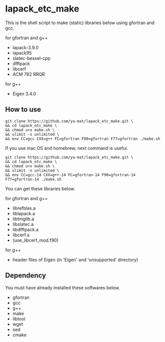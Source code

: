 # lapack_etc_make

This is the shell script to make (static) libraries below using gfortran and gcc.

for gfortran and g++

- lapack-3.9.0
- lapack95
- slatec-bessel-cpp
- dfftpack
- libcerf
- ACM 782 RRQR

for g++

- Eigen 3.4.0

## How to use

```
git clone https://github.com/ya-mat/lapack_etc_make.git \
&& cd lapack_etc_make \
&& chmod u+x make.sh \
&& ulimit -s unlimited \
&& env CC=gcc CXX=g++ FC=gfortran F90=gfortran F77=gfortran ./make.sh
```

If you use mac OS and homebrew, next command is useful.

```
git clone https://github.com/ya-mat/lapack_etc_make.git \
&& cd lapack_etc_make \
&& chmod u+x make.sh \
&& ulimit -s unlimited \
&& env CC=gcc-14 CXX=g++-14 FC=gfortran-14 F90=gfortran-14 F77=gfortran-14 ./make.sh
```

You can get these libraries below.

for gfortran and g++

- librefblas.a
- liblapack.a
- libtmglib.a
- libslatec.a
- libdfftpack.a
- libcerf.a
- (use_libcerf_mod.f90)

for g++

- header files of Eigen (in 'Eigen' and 'unsupported' directory)

## Dependency

You must have already installed these softwares below.

- gfortran
- gcc
- g++
- make
- libtool
- wget
- sed
- cmake
